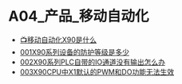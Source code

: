 # A04_产品_移动自动化

- [📺移动自动化X90是什么](https://app9qg8os8w3630.pc.xiaoe-tech.com/p/t_pc/course_pc_detail/video/v_5d5b8afa0e441_rhjlIuE2)
- [001X90系列设备的防护等级是多少](001X90系列设备的防护等级是多少.md)
- [002X90系列PLC自带的IO通道没有输出怎么办](002X90系列PLC自带的IO通道没有输出怎么办.md)
- [003X90CPU中X1默认的PWM和DO功能无法生效](003X90CPU中X1默认的PWM和DO功能无法生效.md)
